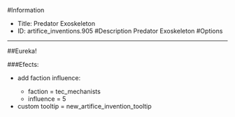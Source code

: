 #Information
 - Title: Predator Exoskeleton
 - ID: artifice_inventions.905
#Description
Predator Exoskeleton
#Options

___
##Eureka!

###Efects:<ul><li>add faction influence:</li><ul><li>faction = tec_mechanists</li><li>influence = 5</li></ul><li>custom tooltip = new_artifice_invention_tooltip</li></ul>
